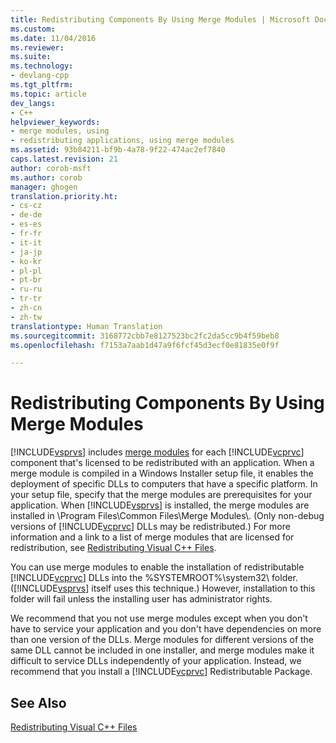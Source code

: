 ```yaml
---
title: Redistributing Components By Using Merge Modules | Microsoft Docs
ms.custom: 
ms.date: 11/04/2016
ms.reviewer: 
ms.suite: 
ms.technology:
- devlang-cpp
ms.tgt_pltfrm: 
ms.topic: article
dev_langs:
- C++
helpviewer_keywords:
- merge modules, using
- redistributing applications, using merge modules
ms.assetid: 93b84211-bf9b-4a78-9f22-474ac2ef7840
caps.latest.revision: 21
author: corob-msft
ms.author: corob
manager: ghogen
translation.priority.ht:
- cs-cz
- de-de
- es-es
- fr-fr
- it-it
- ja-jp
- ko-kr
- pl-pl
- pt-br
- ru-ru
- tr-tr
- zh-cn
- zh-tw
translationtype: Human Translation
ms.sourcegitcommit: 3168772cbb7e8127523bc2fc2da5cc9b4f59beb8
ms.openlocfilehash: f7153a7aab1d47a9f6fcf45d3ecf0e81835e0f9f

---
```

# Redistributing Components By Using Merge Modules
[!INCLUDE[vsprvs](../assembler/masm/includes/vsprvs_md.md)] includes [merge modules](http://msdn.microsoft.com/library/aa367434) for each [!INCLUDE[vcprvc](../build/includes/vcprvc_md.md)] component that's licensed to be redistributed with an application. When a merge module is compiled in a Windows Installer setup file, it enables the deployment of specific DLLs to computers that have a specific platform. In your setup file, specify that the merge modules are prerequisites for your application. When [!INCLUDE[vsprvs](../assembler/masm/includes/vsprvs_md.md)] is installed, the merge modules are installed in \Program Files\Common Files\Merge Modules\\. (Only non-debug versions of [!INCLUDE[vcprvc](../build/includes/vcprvc_md.md)] DLLs may be redistributed.) For more information and a link to a list of merge modules that are licensed for redistribution, see [Redistributing Visual C++ Files](../ide/redistributing-visual-cpp-files.md).  
  
 You can use merge modules to enable the installation of redistributable [!INCLUDE[vcprvc](../build/includes/vcprvc_md.md)] DLLs into the %SYSTEMROOT%\system32\ folder. ([!INCLUDE[vsprvs](../assembler/masm/includes/vsprvs_md.md)] itself uses this technique.) However, installation to this folder will fail unless the installing user has administrator rights.  
  
 We recommend that you not use merge modules except when you don't have to service your application and you don't have dependencies on more than one version of the DLLs. Merge modules for different versions of the same DLL cannot be included in one installer, and merge modules make it difficult to service DLLs independently of your application. Instead, we recommend that you install a [!INCLUDE[vcprvc](../build/includes/vcprvc_md.md)] Redistributable Package.  
  
## See Also  
 [Redistributing Visual C++ Files](../ide/redistributing-visual-cpp-files.md)


<!--HONumber=Jan17_HO1-->



